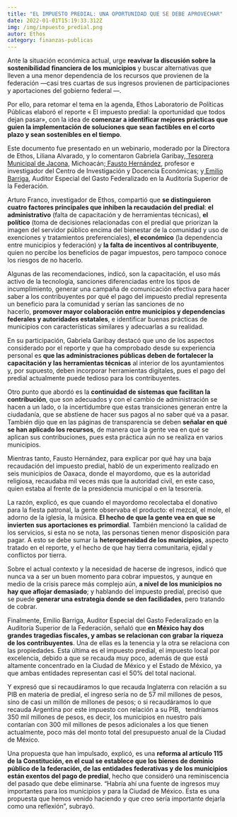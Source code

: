 ```yaml
---
title: "EL IMPUESTO PREDIAL: UNA OPORTUNIDAD QUE SE DEBE APROVECHAR"
date: 2022-01-01T15:19:33.312Z
img: /img/impuesto_predial.png
autor: Ethos
category: finanzas-publicas
---
```

<!--StartFragment-->

Ante la situación económica actual, urge **reavivar la discusión sobre la sostenibilidad financiera de los municipios** y buscar alternativas que lleven a una menor dependencia de los recursos que provienen de la federación —casi tres cuartas de sus ingresos provienen de participaciones y aportaciones del gobierno federal —.

Por ello, para retomar el tema en la agenda, Ethos Laboratorio de Políticas Públicas elaboró el reporte « El impuesto predial: la oportunidad que todos dejan pasar», con la idea de **comenzar a identificar mejores prácticas que guíen la implementación de soluciones que sean factibles en el corto plazo y sean sostenibles en el tiempo**.

Este documento fue presentado en un webinario, moderado por la Directora de Ethos, Liliana Alvarado, y lo comentaron Gabriela Garibay,[ Tesorera Municipal de Jacona](https://twitter.com/Jaconagob), Michoacán;[ Fausto Hernández](https://www.periodismocide.org/maestria-en-periodismo/cuerpo_docente/fausto-hernandez/), profesor e investigador del Centro de Investigación y Docencia Económicas; y[ Emilio Barriga](https://twitter.com/barrigae), Auditor Especial del Gasto Federalizado en la Auditoría Superior de la Federación.

Arturo Franco, investigador de Ethos, compartió que **se distinguieron cuatro factores principales que inhiben la recaudación del predial**: **el administrativo** (falta de capacitación y de herramientas técnicas), **el político** (toma de decisiones relacionadas con el predial que priorizan la imagen del servidor público encima del bienestar de la comunidad y uso de exenciones y tratamientos preferenciales), **el económico** (la dependencia entre municipios y federación) y **la falta de incentivos al contribuyente**, quien no percibe los beneficios de pagar impuestos, pero tampoco conoce los riesgos de no hacerlo.

Algunas de las recomendaciones, indicó, son la capacitación, el uso más activo de la tecnología, sanciones diferenciadas entre los tipos de incumplimiento, generar una campaña de comunicación efectiva para hacer saber a los contribuyentes por qué el pago del impuesto predial representa un beneficio para la comunidad y serían las sanciones de no hacerlo, **promover mayor colaboración entre municipios y dependencias federales y autoridades estatales**, e identificar buenas prácticas de municipios con características similares y adecuarlas a su realidad.

En su participación, Gabriela Garibay destacó que uno de los aspectos considerado por el reporte y que ha comprobado desde su experiencia personal es **que las administraciones públicas deben de fortalecer la capacitación y las herramientas técnicas** al interior de los ayuntamientos y, por supuesto, deben incorporar herramientas digitales, pues el pago del predial actualmente puede tedioso para los contribuyentes.

Otro punto que abordó es la **continuidad de sistemas que facilitan la contribución**, que son adecuados y con el cambio de administración se hacen a un lado, o la incertidumbre que estas transiciones generan entre la ciudadanía, que se abstiene de hacer sus pagos al no saber qué va a pasar. También dijo que en las páginas de transparencia se deben **señalar en qué se han aplicado los recursos**, de manera que la gente vea en qué se aplican sus contribuciones, pues esta práctica aún no se realiza en varios municipios.

Mientras tanto, Fausto Hernández, para explicar por qué hay una baja recaudación del impuesto predial, habló de un experimento realizado en seis municipios de Oaxaca, donde el mayordomo, que es la autoridad religiosa, recaudaba mil veces más que la autoridad civil, en este caso, quien estaba al frente de la presidencia municipal o en la tesorería.

La razón, explicó, es que cuando el mayordomo recolectaba el donativo para la fiesta patronal, la gente observaba el producto: el mezcal, el mole, el adorno de la iglesia, la música. **El hecho de que la gente vea en que se invierten sus aportaciones es primordial**. También mencionó la calidad de los servicios, si esta no se nota, las personas tienen menor disposición para pagar. A esto se debe sumar la **heterogeneidad de los municipios**, aspecto tratado en el reporte, y el hecho de que hay tierra comunitaria, ejidal y conflictos por tierra.

Sobre el actual contexto y la necesidad de hacerse de ingresos, indicó que nunca va a ser un buen momento para cobrar impuestos, y aunque en medio de la crisis parece más complejo aún, **a nivel de los municipios no hay que aflojar demasiado**; y hablando del impuesto predial, precisó que se puede **generar una estrategia donde se den facilidades**, pero tratando de cobrar.

Finalmente, Emilio Barriga, Auditor Especial del Gasto Federalizado en la Auditoría Superior de la Federación, señaló que **en México hay dos grandes tragedias fiscales, y ambas se relacionan con grabar la riqueza de los contribuyentes**. Una de ellas es la tenencia y la otra se relaciona con las propiedades. Esta última es el impuesto predial, el impuesto local por excelencia, debido a que se recauda muy poco, además de que está altamente concentrado en la Ciudad de México y el Estado de México, ya que ambas entidades representan casi el 50% del total nacional.

Y expresó que si recaudáramos lo que recauda Inglaterra con relación a su PIB en materia de predial, el ingreso sería no de 57 mil millones de pesos, sino de casi un millón de millones de pesos; o si recaudáramos lo que recauda Argentina por este impuesto con relación a su PIB,   tendríamos 350 mil millones de pesos, es decir, los municipios en nuestro país contarían con 300 mil millones de pesos adicionales a los que tienen actualmente, poco más del monto total del presupuesto anual de la Ciudad de México.

Una propuesta que han impulsado, explicó, es una **reforma al artículo 115 de la Constitución, en el cual se establece que los bienes de dominio público de la federación, de las entidades federativas y de los municipios están exentos del pago de predial**, hecho que consideró una reminiscencia del pasado que debe eliminarse. “Habría ahí una fuente de ingresos muy importantes para los municipios y para la Ciudad de México. Esta es una propuesta que hemos venido haciendo y que creo sería importante dejarla como una reflexión”, subrayó.

<!--EndFragment-->